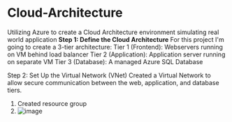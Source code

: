 # Cloud-Architecture
Utilizing Azure to create a Cloud Architecture environment simulating real world application
**Step 1: Define the Cloud Architecture**
For this project I'm going to create a 3-tier architecture:
Tier 1 (Frontend): Webservers running on VM behind load balancer
Tier 2 (Application): Application server running on separate VM
Tier 3 (Database): A managed Azure SQL Database

Step 2: Set Up the Virtual Network (VNet)
Created a Virtual Network to allow secure communication between the web, application, and database tiers.
1) Created resource group
2) ![image](https://github.com/user-attachments/assets/68ea66b0-adf8-43ed-9e02-554e2bdf5907)
